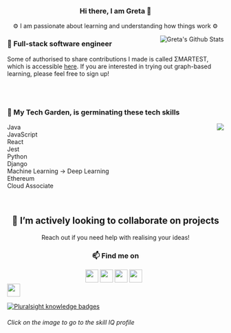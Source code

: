 <h3 align="center"> Hi there, I am Greta 👋</h3>
<p align="center">⚙️ I am passionate about learning and understanding how things work ⚙️</p>

<img align="right" alt=" Greta's Github Stats" src="https://github-readme-stats.vercel.app/api?username=gretaivan&show_icons=true&theme=radical" />



<!--
**gretaivan/gretaivan** is a ✨ _special_ ✨ repository because its `README.md` (this file) appears on your GitHub profile
# [![greta ivan header coming soon]()](my web)

![Language stats](https://github-readme-stats.vercel.app/api/top-langs/?username=gretaivan&layout=compact&theme=radical&hide=html&langs_count=12)
-->

### 🥜 Full-stack software engineer
Some of authorised to share contributions I made is called ΣMARTEST, which is accessible [here](https://smartestknowledge.org/). If you are interested in trying out graph-based learning, please feel free to sign up!



<br /><br />


### 🌱 My Tech Garden, is germinating these tech skills
<img align="right" src="https://github-readme-stats.vercel.app/api/top-langs/?username=gretaivan&layout=compact&theme=radical&hide=html,css&langs_count=12" />



Java <br />
JavaScript <br />
React <br />
Jest <br />
Python <br />
Django <br />
Machine Learning -> Deep Learning <br />
Ethereum <br />
Cloud Associate <br />




<br />

<h2 align="center"> 🔭 I’m actively looking to collaborate on projects </h2>
<p align="center"> Reach out if you need help with realising your ideas!</p>


<h3 align='center'>📫 Find me on </h3>
<p align='center'>
  <a href="https://instagram.com/greta.codes"><img height="30" src="https://user-images.githubusercontent.com/47504179/114736779-4ec50500-9d3e-11eb-9f25-78506d83e96e.png"></a>
  <a href="https://www.linkedin.com/in/gretaivan/"><img height="30" src="https://github.com/WaylonWalker/WaylonWalker/blob/main/icon/linkedin.png?raw=true"></a>
  <a href="https://app.pluralsight.com/profile/greta-ivan"><img height="30" src="https://user-images.githubusercontent.com/47504179/114736275-dd855200-9d3d-11eb-8f35-f5a3601477ba.png" /></a>
  <a href="https://dev.to/gretaivan"><img height="30" src="https://raw.githubusercontent.com/WaylonWalker/WaylonWalker/main/icon/dev.png"></a>&nbsp;&nbsp;
 <a style="display:flex" alt="Portfolio" href="https://gretaivan.netlify.app/"><img height="30" src="https://user-images.githubusercontent.com/47504179/114738400-d52e1680-9d3f-11eb-80de-7c76a10231a7.png"></a>
</p>



  


[![Pluralsight knowledge badges](https://user-images.githubusercontent.com/47504179/114734346-099fd380-9d3c-11eb-9371-832e9793bc45.png)](https://app.pluralsight.com/profile/greta-ivan)
###### Click on the image to go to the skill IQ profile




